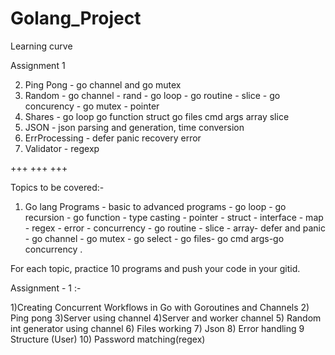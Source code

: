 # Golang_Project
Learning curve

Assignment 1

2. Ping Pong     -  go channel and go mutex
5. Random        -  go channel - rand - go loop - go routine - slice - 
                    go concurency - go mutex - pointer 
6. Shares        -  go loop go function struct go files cmd args array slice
7. JSON          -  json parsing and generation, time conversion 
8. ErrProcessing -  defer panic recovery error
10. Validator    -  regexp 

+++ +++ +++ 

Topics to be covered:-

  1) Go lang Programs - basic to advanced programs - go loop - go recursion - go function - type casting - pointer - struct - interface - map - regex - error - concurrency - go routine - slice - array- defer and panic - go channel - go mutex - go select - go files- go cmd args-go concurrency .

For each topic, practice 10 programs and push your code in your gitid.


Assignment - 1 :-

 1)Creating Concurrent Workflows in Go with Goroutines and Channels
 2) Ping pong
 3)Server using channel
 4)Server and worker channel
 5) Random int generator using channel
 6) Files working
 7) Json
 8) Error handling
 9 Structure (User) 
 10) Password matching(regex) 
